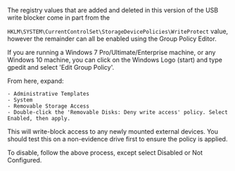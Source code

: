 The registry values that are added and deleted in this version of the USB write blocker come in part from the

`HKLM\SYSTEM\CurrentControlSet\StorageDevicePolicies\WriteProtect` value, however the remainder can all be enabled using the Group Policy Editor.

If you are running a Windows 7 Pro/Ultimate/Enterprise machine, or any Windows 10 machine, you can click on the Windows Logo (start) and type gpedit and select 'Edit Group Policy'.

From here, expand:
```- Computer Configuration
- Administrative Templates
- System
- Removable Storage Access
- Double-click the 'Removable Disks: Deny write access' policy. Select Enabled, then apply.
```
This will write-block access to any newly mounted external devices.
You should test this on a non-evidence drive first to ensure the policy is applied.

To disable, follow the above process, except select Disabled or Not Configured.
